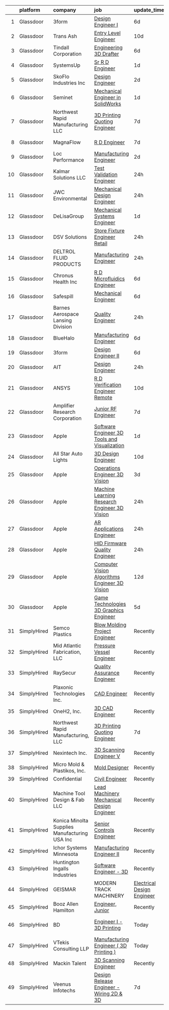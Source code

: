 

|    | platform    | company                                       | job                                                                                                                                                                                                                                                                                                                                                                                                                                                                                                                                                                                                                                                                                                                                                                                                                                                                                                                                                                                                                                                                                                                                                                                                                                                                                                                                                                                               | update_time   | location                   |
|---:|:------------|:----------------------------------------------|:--------------------------------------------------------------------------------------------------------------------------------------------------------------------------------------------------------------------------------------------------------------------------------------------------------------------------------------------------------------------------------------------------------------------------------------------------------------------------------------------------------------------------------------------------------------------------------------------------------------------------------------------------------------------------------------------------------------------------------------------------------------------------------------------------------------------------------------------------------------------------------------------------------------------------------------------------------------------------------------------------------------------------------------------------------------------------------------------------------------------------------------------------------------------------------------------------------------------------------------------------------------------------------------------------------------------------------------------------------------------------------------------------|:--------------|:---------------------------|
|  1 | Glassdoor   | 3form                                         | [Design Engineer I](https://www.glassdoor.com/partner/jobListing.htm?pos=119&ao=1110586&s=58&guid=00000181dc9b8792830a5f793516320a&src=GD_JOB_AD&t=SR&vt=w&ea=1&cs=1_a0ffb3bc&cb=1657263589773&jobListingId=1007977846937&cpc=F7A2269C793D5877&jrtk=3-0-1g7e9n1tui9h9801-1g7e9n1uf21a7000-2d8cb9ef69096635--6NYlbfkN0DVVpRiGEUFeztrPLJeDLfbK_o9wLke16TUPhBXqz-k-rIHXO5GA1XFQmyiOfwIAYqsmUABfCuqWyrt4FmidR_x-q1-KQP2LGS7pbuM_SgnvCkUMcHodiN-0bgi0xhXlAme2YpPv4GC2I40FnSWe7LiclAyZwgp72a5W5h0RPiTtkBQOd8ktEPjAQUKaKM0VkoEyv2Ht50SiNUvAh77nupUIz0qF2aVBCNlTYvRYjguYRfCsbts13cOP16OB_jV2ZXW86OZI48gajfLg2qA1LMU-pvkxSxEXNktQlToRZb5WKaWTK7kQXGSNEiI3crB3CiGnP7dIreQeOmm83u7vChWS_eNvllIJaVrJyGvfiPuzg0hRrM96eL6RSQm4aiLHFNerHfKlQlbUyy3yYP3UKNpl_Dwc56N0Y5PINqdScQRtp3si1uhGnWt1M7Evb3KQHeguYfAwUTViYrgdPSGZBiveGxEHb8os3N3WLbjamGCnNi3HxqCH-lLjbJQQ0oIyyE%3D)                                                                                                                                                                                                                                                                                                                                                                                                                                                                                                                                        | 6d            | Seattle, WA                |
|  2 | Glassdoor   | Trans Ash                                     | [Entry Level Engineer](https://www.glassdoor.com/partner/jobListing.htm?pos=104&ao=1110586&s=58&guid=00000181dc9b8792830a5f793516320a&src=GD_JOB_AD&t=SR&vt=w&ea=1&cs=1_0cea6251&cb=1657263589771&jobListingId=1007965707935&cpc=BC616B31DCC8F979&jrtk=3-0-1g7e9n1tui9h9801-1g7e9n1uf21a7000-dd5a9142dd8f976a--6NYlbfkN0BkiKdFgZ8hG55hkSlgSGdsUeAU0dL3IZ4QSW0snDOG8vDh5zgye-Vfpccs4UdCZj5UKxbcQufdb-G0gPe7lymSB9_kK9MYWtx44mFJi_PUnYeG9luFV_-te4kTU7dJr9CGPMcqjbFwEks6YLC6a_JVcSs9Vq0dj_phrj7nX7qHPlclpC40D7R5jzirUVbiSBciiukKPXJIZHmh3PnK3rCKphPFmLpZHhYS8exK7dOcV4an7CKvPnqCfAvNu_ZYANvlWqQLpqzJoF73ewdhq1_oN9TU5ZgiEMQn6T9uH6hN9RtRq6t_sj2Z7yfizPs5P6NB7GuROESkL6JIUngUgcFfruqWfJvlIpc4ua2wHE7HY1PFfgn6pWLpLo7n-3fLvDQR4NbTLROvclLCA1hcv9nOv44GeArYcKh4f0ho8K2M-ZcQme1et6Xj2D8JBwe04MTFbTLcCPNu6YW2vdirvVBrXhy_hZFMgPF_BQV7iauinMepRpJ6BXSLNdt0UAtExakN8NWLsw1IIT6lvgscSHX21wcRnBXK58Cn2LW_y8OI7krRAhEv5Gfe)                                                                                                                                                                                                                                                                                                                                                                                                                                                                                   | 10d           | Cincinnati, OH             |
|  3 | Glassdoor   | Tindall Corporation                           | [Engineering 3D Drafter](https://www.glassdoor.com/partner/jobListing.htm?pos=108&ao=1110586&s=58&guid=00000181dc9b8792830a5f793516320a&src=GD_JOB_AD&t=SR&vt=w&ea=1&cs=1_13e793e2&cb=1657263589772&jobListingId=1007977037596&cpc=6E56E77887FF9985&jrtk=3-0-1g7e9n1tui9h9801-1g7e9n1uf21a7000-6d8dbcf811592bfd--6NYlbfkN0BRHAOfPojhr5UlLOLEgOSBdTJg5tuPlxoeljkAG6cr_Azmo8yZrXP4asgOcqSbdAx1JJCCc3hbOI6Q1XBX1hoP4wnY9VTj0y1g1hE2Ax1f_4TaCXJfe209P17F-zor9Pj7uACuwL3tQai-hh-ebrEZrX35FP_TizMjNp2gmgv-0QJGArZpUCbUM0_WoaQvGTo3XFBxHtUnZQbs9mH0nUQCWBkmlsGjiHlYpaSj7FXFV6rxqwG7wZ41OfPt5NWbz9XGzN3MM6x2fEgzQWxRvVW4fm8Rj7idF9RT0ThxXd2g4fobtBxr1GRaMCtbefBxpTauo3Z27TUdeAs3y6hVRSmAAQMzalzH7vTm47YEBOLb4uBxDSM3EyyJjDiv3_t-YM2t68xoJOxHsTA4cBs5-3FfrD5bsPrXNUqx7DGfly5WGnAeU7Bq97BCKmwK8GR48WedMHNCIfszY5XS8ohrco-N6Cv2ts4WhoRrGrf8V6Hulz5zPHZqZlhGR-e9uimaD_rYiZzbxc8V-Q%3D%3D)                                                                                                                                                                                                                                                                                                                                                                                                                                                                                                                     | 6d            | Conley, GA                 |
|  4 | Glassdoor   | SystemsUp                                     | [Sr  R D Engineer](https://www.glassdoor.com/partner/jobListing.htm?pos=128&ao=1110586&s=58&guid=00000181dc9b8792830a5f793516320a&src=GD_JOB_AD&t=SR&vt=w&ea=1&cs=1_631c2b2a&cb=1657263589774&jobListingId=1007987370149&cpc=7F6F94E2229B3AB5&jrtk=3-0-1g7e9n1tui9h9801-1g7e9n1uf21a7000-25e15cb3a97aaaaa--6NYlbfkN0BKgzQyzTF1Q9mOsR1amaS-juVGLjHt5Cdom-gEF9y-xXA6Fo_jfAgL7Bbay5p90jgE3URPpMo_qVqB1i8T6PcTuw80Okk6iDftIcQmoGK7x3h262gtaQ-2_Sgdv7nTwHvvc8lcu5bIqeEwtz7n1xuSg2l1YvWVNzR4WNEnj4Qm77PmgcJeGa27OPyTpMVCjHLrl-SKYwPyjGrSnncFCGZoGnsZhzmddNTSzyOPmfS9CA4Yq2KjvXTOdeosioAPgo4L-ej6p-Y-joY0Lo2B044Q-16y6g35JhZdK_UyKGzyKX28jumh5B6yFe11VQMlY8IhWgKZhvbcUHj--pRgDelHMu1uCzNjpNvaTN_HhgOSm8qiY4E6ZLUH_7L-cig85iOt-2RbQZsZOxCopNHKeSItv_lXi3RTxO5pl3Tdp9g7yQa26WXovA3_B_o2lqA-kJv9ZSawZ8QCRY7g2_U-G1X4rjpDT2l0PY-bIMr8mMOgiHCSfsG-MZTLXHmU27NL-o0%3D)                                                                                                                                                                                                                                                                                                                                                                                                                                                                                                                                         | 1d            | Sunnyvale, CA              |
|  5 | Glassdoor   | SkoFlo Industries Inc                         | [Design Engineer](https://www.glassdoor.com/partner/jobListing.htm?pos=110&ao=1110586&s=58&guid=00000181dc9b8792830a5f793516320a&src=GD_JOB_AD&t=SR&vt=w&ea=1&cs=1_e2d88ea5&cb=1657263589772&jobListingId=1007985315404&cpc=1641D5D5536C06B6&jrtk=3-0-1g7e9n1tui9h9801-1g7e9n1uf21a7000-ee8b193d0ee07ae6--6NYlbfkN0C7-XNBNnKgfS6PgwvsR1N2731LwkDraSg-n7jseUN6wC4wVt0_gy8wTf58fm0bGviw7UpHJAXYBl7xvyuXWhzlFm7ILTW6t_YXt6ej1hEtzXb3RRmgDEFAYv_ikQy1wXHJfxJyftHIr0LMlulI7JtE8j-59eztEJ0MnV8yn8IE4AVwiFkNf0MhrAKE8rtQUI-s72sO0LXK5HaZIDAkFlB6qZl0ZZoTRWWrS7LX3ot1g3EgSKbzgsGtJxaQvOC1oEVMisO6pGpsiDuSX4doRFIaDA8m5FmlWPtaRMVlj-Wlbe11X1_v0iOU_z6uCtrAKnl5HmlexPvQbWL_Kzzw_gOb-f9OAOEJ1tSUxNaM5MLl7OeQt11eQFLWGgJUUSNTF5ln4uolk21WhPTetfDkascnlYnPg4ukJr0wHGnWi0ldt6xyEtfCL9yNI4ErbjSH2okUEY2xmvd2MgihRx0O024J7j9xRKsp-roqhWyV_dc01gi-vn2bVvqSmH2HiNDoSdU%3D)                                                                                                                                                                                                                                                                                                                                                                                                                                                                                                                                          | 2d            | Woodinville, WA            |
|  6 | Glassdoor   | Seminet                                       | [Mechanical Engineer in SolidWorks](https://www.glassdoor.com/partner/jobListing.htm?pos=109&ao=1110586&s=58&guid=00000181dc9b8792830a5f793516320a&src=GD_JOB_AD&t=SR&vt=w&ea=1&cs=1_03087d7c&cb=1657263589772&jobListingId=1007988215148&cpc=8507CEB59E1C6AFB&jrtk=3-0-1g7e9n1tui9h9801-1g7e9n1uf21a7000-40b4bc6b701146e6--6NYlbfkN0AuAjYKnBHsdkcMxrD7ZJITXxV72vImVt5xOyKRJQecNHkeJhImC_lTP-HW8wnfYqqfXru7hEDColuExtbJRfnphGvA-npYDbYhewmJgUmJsgNGKcOm83c7PpyGj36j77k_uyuksdS2kSBVDcYVTtWubrU4cmN_OHQtqaTHsEIlA3AW4IKRBMq4c8ocI4c1jWE5LoTagV-MJj4FU67Jx7gnzbAi98qKHnuhuiuGwVejnvW2HiTkXmgsr9bu-z3UkGjcpX9NIZ-bCCCEbzmmDPvRBm54UyeWKzEoQPv8klkJGZ46We-IXkDjRw4I35OYjbYO2fqSzXOZVuor8R8CrSJNQLmezc1jAcBm8jRDQbUAeo2_icNqlLb6y5I9exGjlTP2e8JwTAqDkbyV9GEMyY0GOjkWMKWNadOT-5TnQkNvRtw7PCjTWlGFPqpglxYdAsGwAmZmtnOVALu7qV0xuHFA03YIaZe9fbMbKIL2M_BOV4wDEQIuXCsGNSvBRXs2aLRnKwxHL801eg%3D%3D)                                                                                                                                                                                                                                                                                                                                                                                                                                                                                                          | 1d            | San Jose, CA               |
|  7 | Glassdoor   | Northwest Rapid Manufacturing  LLC            | [3D Printing Quoting Engineer](https://www.glassdoor.com/partner/jobListing.htm?pos=101&ao=1110586&s=58&guid=00000181dc9b8792830a5f793516320a&src=GD_JOB_AD&t=SR&vt=w&ea=1&cs=1_d525dfc7&cb=1657263589770&jobListingId=1007973343350&cpc=0816185175F80A58&jrtk=3-0-1g7e9n1tui9h9801-1g7e9n1uf21a7000-5f66f7d07ebfaaec--6NYlbfkN0BdDHiSlq2TKVYTvK036ioTcRDjelCKzvFOpLFiF--0iXrCtLHoAIe2MN4iIXd48C1MGKb3iZS08jd5lUXS7EN2kilVDQbCoX5uNuGQF1IEyNcucH9pT9jU7aDEbJqeipgzh6FlYIf7ufncslwqcO5H2hn8zkpAsgeUMMSIGeLdTztrtEs_auo9-pYZYqEZ5kEoeExaCL5RdS-tjHVyKaN_k861TKZlX-bg7JQ9dPfFvMUpoXy5FKLmrQupSoz0S1pxNGw0Vvk6BiVr9SGIy2s5rOCN-dVTd4F_tt0qVhWmOLIIHCQwYWw-W9PCVzASDKaz0GkvnlR4UZONPqU6Z7PB2kte7FMYO5X7T8ifbVkzqoovzUdx2i6JayiAB_n_-QEI0FjbcAP8JPLkY_IAOjSVeNqWc80jXbe8FHugbUDDQIEoibtnKDstF4pkH4Av63nosr6XXXsSuUBIggZ_FT5LjfroYnmdBLNVWpspIZKY0qz07afWKCKJ55rWTTbbCIqYKIup3bLjCg%3D%3D)                                                                                                                                                                                                                                                                                                                                                                                                                                                                                                               | 7d            | McMinnville, OR            |
|  8 | Glassdoor   | MagnaFlow                                     | [R D Engineer](https://www.glassdoor.com/partner/jobListing.htm?pos=105&ao=1110586&s=58&guid=00000181dc9b8792830a5f793516320a&src=GD_JOB_AD&t=SR&vt=w&cs=1_753ab405&cb=1657263589771&jobListingId=1007975497174&cpc=32919853CE787A65&jrtk=3-0-1g7e9n1tui9h9801-1g7e9n1uf21a7000-de300a51145811f4--6NYlbfkN0C38BWpw3EBzI29jt_AbLJgXCBMBrbC6QbXpjXhG4qlugkjjCBYCZJb2J-DLr_tjlrJYi7z2ecRbfFPeor0jyUh5wVywVcPXUrZTMcXWiMRMNx4Hn-FgfgKJMJ9Fdj6rOQohYO9Btxs-gBvV0zBUMWhTExYqB3Gi4k9SxN2uT3bfHRzxMfDwU_iDILLkUdG9yR3_3kPjzZCqKbSEPfDh3D2qW7TIEVSMgK3TwlhgcYetqjXvt8urn_3tDizOFtf_lIDShsT9zWpWXRWukQ-05btyRb8RI6xCv9XybeLKUCr3Stsc4WOqGkwnYrjZsm3pNBOAICXVXJ44AnDrXzJ2dRy7vigzLHOTFXHSSLc-ODzDH4kdQ9FH56QeS7NollZY82irbv-Kjpd3m5HoYfQ0QS5MxUfUxN1RiMFfavO4DHIin_puvLcd0L6_u6BRls06QK1ZoLngL2ywau5Ugvcm-OInhuFuTQveCYd-s93XlzWScrAcc8TvLYzGE-r8u5K6n1T2fV2rPOqil0tI64OmtTIN6vbs0CPyXUgDScQUpinvjv_Zk_IF3mbCmZ54i2-menZZnaQTFXi2XEiBDp7w_menR1wg7BrC-45nStm8ECwK2cTrrkhx4TB6dd7yig3x4lFZS72HOFVB9f7KHVbi52iPBnsaDSUqafaun6ejfzo7cusF43JdkFP57l6PXzB0AQfYHFKTNptpCfiu4Zm8tmnWucNyngr911KmEJ0kLIFSpwEzU4LajDV)                                                                                                                                                                                                                                                                                                | 7d            | Oceanside, CA              |
|  9 | Glassdoor   | Loc Performance                               | [Manufacturing Engineer](https://www.glassdoor.com/partner/jobListing.htm?pos=115&ao=1110586&s=58&guid=00000181dc9b8792830a5f793516320a&src=GD_JOB_AD&t=SR&vt=w&ea=1&cs=1_f95d3e40&cb=1657263589773&jobListingId=1007985094035&cpc=7E69D0A57279CD4B&jrtk=3-0-1g7e9n1tui9h9801-1g7e9n1uf21a7000-ae4de9dc72da735b--6NYlbfkN0CXFzX8TmKuW4EePu0vduPlIFChs1HDn4_oIKIQo6j86lM-b8QxWoB2vUbxcCaLVmknpSKSNKp_qcirM-7ZK_5jYh_1xvpyuEDVhz5DBRUK7Frb4pfMcFSCtJV1LdVfdaOowtf57Vwki5AHLySsdRdMqLApDLuIjkHigkXroFu_p4FYrDK7l_SDAEQe4tx3HvQjGZiGvQgwteJfUeP6Dh6WKchs8lT-4ZBk7N_gAXZWIMj6ERp5gE1obeHXoLH23yNYLvVanVdq_NpGk2JoRrfPtqEpTWDPN6eT2sUspEeZ4bTLg35ES5HxJjwDddhtMekUJcx5lDZieqwZRpI0wPz3ydqlTGGVC47fOcNJVr33g8HWVcs3tmXwXjnbtmXE35LofocfTKvdKxBHB62fO3990bg4YoUv2YA5Lghg8j06pyO2LWYq2uv7zWAndKjMWG335JN3IWijS2jYTtssAyuTSgOfhnlrX9EHpY_Nuy9VTr7poqBbIyWcN3A9MzbOgfUqpvul30RtLw%3D%3D)                                                                                                                                                                                                                                                                                                                                                                                                                                                                                                                     | 2d            | Plymouth, MI               |
| 10 | Glassdoor   | Kalmar Solutions LLC                          | [Test   Validation Engineer](https://www.glassdoor.com/partner/jobListing.htm?pos=129&ao=1110586&s=58&guid=00000181dc9b8792830a5f793516320a&src=GD_JOB_AD&t=SR&vt=w&ea=1&cs=1_348f8e4e&cb=1657263589774&jobListingId=1007990466808&cpc=DE56C24FF6DEC286&jrtk=3-0-1g7e9n1tui9h9801-1g7e9n1uf21a7000-21598655896e30c3--6NYlbfkN0BLIiWuzyw1-ta9SbM3ogkbkhuuATthOqJhVqYQvlyJdPAk-FaAVTjv4xbnnN6B3azzBm_7QvtRnirqEk7sv03f1ftLk9So-nNPnTjK75yYiDQ0QM1ZxkglgEebc9CeE22Bdm0VClvD-ik_KePE745r0UxGR__9MTE4A32B3Ec4eM9y-ZpJz4TKhRd6V-L9G_PkJXAFGEstucXyO1-JA6LxmkA1uzDSxWJHWRfgbFS0NoOvAHWCsRzVqYCcnoKtguPdtvOAy2iwxwk-34_pvDJiH4WpBgYg21L_whFVglzPRxAh2CHJMuE5PfKdVwCJzl12bXFO1kZInVfACwnzzLC69wYzQVPBNNvEzNZ30Vy1UrN3PMUQFU6qpjzNhzOEWdvbkYth3QF2cMqHE6lsfTWWQ5U8AlhR4dtaSjYDk1N68Vc2O624VaQLkjUO1Otw0AWnPbwHF95fILS6fL6Yo-ic4wr77l-nuj2v9xwoVqMNhN7IihqflfGlPqmLNP1NQUTVWXXBMe0fYrc1SyzS5Ku4)                                                                                                                                                                                                                                                                                                                                                                                                                                                                                                             | 24h           | Ottawa, KS                 |
| 11 | Glassdoor   | JWC Environmental                             | [Mechanical Design Engineer](https://www.glassdoor.com/partner/jobListing.htm?pos=130&ao=1110586&s=58&guid=00000181dc9b8792830a5f793516320a&src=GD_JOB_AD&t=SR&vt=w&ea=1&cs=1_7603a31a&cb=1657263589774&jobListingId=1007990593301&cpc=F17331D9BECC482A&jrtk=3-0-1g7e9n1tui9h9801-1g7e9n1uf21a7000-33b1bd91924fe042--6NYlbfkN0AEP9CPd-aBK_ZrCCcos22-ws6YlaP7CKsORPGrn8hmyzhcmGD74KLinwgrVbLe7GOWsenwYKGjRnsy1opVF76PMGMCCId_KP2D_AhYpY82eTW23IphbaKmoBqc7kiDmuZDRhW_Xzx3Z-hQJqWmnzoMxz92rguPbOccR9PCCW55jDfey1iYwDt7K0ulHpzqCnyWksncu34eNGKvKM2e56HX-PU6dEAsuKLrVCIobEzyHZgxTgAIMBZiVBuqXh2-aZJXxglb5Eif5-JY9DHtL_p-rzIadfK6MV0HAesOqa4zpOD0m2urBsxWyqe0qvBoRkkJsn1e3C1u96F5wPawQRdTY7_xTRnDds6oDQibnwIpSS8UO5t9os4L_Y-zgCUH81vdCI34mJbhj2XqrL7OWXXFMaY1MH24_jd84TdvSMu3r__rWxEVXmh_wCI82tugmuQNtIaiXzM8Ut4NfWZ__cArDE-5NlK3tKmux9xqhxYircrrdAKaDhjh7g-UkFwQ01xbuKBc2kyYAg%3D%3D)                                                                                                                                                                                                                                                                                                                                                                                                                                                                                                                 | 24h           | Santa Ana, CA              |
| 12 | Glassdoor   | DeLisaGroup                                   | [Mechanical Systems Engineer](https://www.glassdoor.com/partner/jobListing.htm?pos=125&ao=1110586&s=58&guid=00000181dc9b8792830a5f793516320a&src=GD_JOB_AD&t=SR&vt=w&ea=1&cs=1_9339d12d&cb=1657263589774&jobListingId=1007987992981&cpc=0AE43CF55DD5119E&jrtk=3-0-1g7e9n1tui9h9801-1g7e9n1uf21a7000-41546d50342a5c70--6NYlbfkN0Ak-EHa80XV_743D1NhkQ5YaXYaBTHLIGjav_ytaRfaRBN3_XiCIdG9ZDH6Ym3cCVP9k5UfLUEmclUGMzTPbSjj8-7KCKUqptdUd6V5_kGaUgOWQDqwIUPEp2x7LMMTnESwk7P4ih28dxd5UY_hxKOuFlpVyOCnE4U95oXofCTa-ZfGTuxlwQaLUJcHMmt3l7uf3TraMdFmvzrHWUahlij183oj6HF1cxrozHaunNoSdhIFtfyKL7v-yWkZnh0qc34x-nfM8P_a3f2bIgJIQOhe8OB2b2TceElN6p1F9DdMbjmilIoIVmQRQHVq3i4LUDhs5y3bZEhCtVTNcV7mRnGhPpScunR431eRC60IFyTZonk-si6IUqkK7135ta2jvlNQPrm1VA1HqgWvOp7Tuww3p2mcXSYePIk5e_Ps-zSTU8ix1DNNFkXXw202_NYikyerggPhhHcUeoC1VW68nTkX5Zc8VYe-1WNC1-Vm72kXrHAzTXs_gc-z5W4HVlMw5T36Nxfp3qIpjZ569D0NFPwyK6YA958sU8WgoQDBmxrgkgVJJSi2D-ZKaAMwIw3lqQhDS3lBghmq-5xCP_7yC7D2ze0uXuBCCe_ob5jM9GU0Z9eHGtyKDbBEbbg5c1iy6fVSVfS8575rfw%3D%3D)                                                                                                                                                                                                                                                                                                                                                                                | 1d            | East Granby, CT            |
| 13 | Glassdoor   | DSV Solutions                                 | [Store Fixture Engineer   Retail](https://www.glassdoor.com/partner/jobListing.htm?pos=120&ao=1110586&s=58&guid=00000181dc9b8792830a5f793516320a&src=GD_JOB_AD&t=SR&vt=w&ea=1&cs=1_7c1d8504&cb=1657263589774&jobListingId=1007990032968&cpc=1120CD366D53BFD9&jrtk=3-0-1g7e9n1tui9h9801-1g7e9n1uf21a7000-8b90a53df330a074--6NYlbfkN0Bq2Kpty9PUT4ven-jLYSx705Cwtj0gbp6YeWfP-GkvMLCW4u6vvZnV1eQ0KIshlmQ1icROCNByhSffbG9TqkmKHGbb0_-kWUJv5qvlL6RmfkAiytXWJZfNMjV8FZJoE4IuljI0nZpwEsfV15BtYYq66mnZ3oB3zC2J-DGgO9l6Art5n4SzaNBf8ZvamRNWyOuKzKMUP9cSMUPXQtO6gAxV_LgD7xQT9EcLXH23_wLCVwlG-DbASMxUcmyVmDMwHa-EUyKUjdU8DhAEwVr6rgAJSbThYS4lxiUFUEbvOos6qsbj_MARLwytG_3Im8kkwcSeWhdSclQgFfuET03yEMN0N_cgK_nvRFQd0eaDBaq0aw7nt--EKc4sQaZTDIl2fVtqIf74CQ5AZcUaCU-aiu4NzWsrn3xPKQslujQNW7k4Ry4wlsj3WNiDfSXHsOopUra8gTrhGWUWfJhKHBPFxxAl0wNPmhLWDswvey4W_W-8vYFBjGHQi8EZYGKcWdF8GE8%3D)                                                                                                                                                                                                                                                                                                                                                                                                                                                                                                                          | 24h           | Atlanta, GA                |
| 14 | Glassdoor   | DELTROL FLUID PRODUCTS                        | [Manufacturing Engineer](https://www.glassdoor.com/partner/jobListing.htm?pos=124&ao=1110586&s=58&guid=00000181dc9b8792830a5f793516320a&src=GD_JOB_AD&t=SR&vt=w&ea=1&cs=1_8c53a663&cb=1657263589774&jobListingId=1007990351467&cpc=87A0A889578C8297&jrtk=3-0-1g7e9n1tui9h9801-1g7e9n1uf21a7000-ee9321b5527da0b8--6NYlbfkN0B6mE5nRceIM4kcSAkudOVn512o90ze3IzyznljkfDaF5E72NihdS9s4AaZN9mkAeB0-418uMTtFfFdxtBn8JjzqBuAPdZGdWjSgYMUFJkBrEKLhwtrfGuOqTPd5EA4-NLXM1X6ol9xB-tJ9VP2QpWPL2ZbTE-FW02YEuPOtVz3bdt42rVIduyryBTUX0oxkP_87YSlkMHCtqV6nCoPvrkqH5Dv8L8rTqNd4kM6ZD1a8G58LwzqAOmNcti7CtW5JK2aAvcFtk0rGVCocnwZb86j5G21s2XvO5BTyAjXcqqb1VRQAvAcbh4vb7hGpOq5XR0i8jv389Xh2zGtReUYZmnaVFscnS6mxWPyNXpp8f0NYjf-b4XHkbClAtJO4lpKd94q2yc_zwN8mloMvfgIVrTjJdr6ytbD0Zo8YUsTAgMo_z8kB_fcrhYPHloNr0c7GLoAkuEwZ8yX1Y7Hul7M3gafHnyjzODHU8ORU9TWt8kF9ER77LyOTSLGZkoij4FQSNg%3D)                                                                                                                                                                                                                                                                                                                                                                                                                                                                                                                                   | 24h           | Bellwood, IL               |
| 15 | Glassdoor   | Chronus Health  Inc                           | [R D Microfluidics Engineer](https://www.glassdoor.com/partner/jobListing.htm?pos=107&ao=1110586&s=58&guid=00000181dc9b8792830a5f793516320a&src=GD_JOB_AD&t=SR&vt=w&ea=1&cs=1_f82c7bb2&cb=1657263589771&jobListingId=1007978097425&cpc=EA19F5B90D514204&jrtk=3-0-1g7e9n1tui9h9801-1g7e9n1uf21a7000-d75bd0f4779c0a20--6NYlbfkN0AjXtotJuwwNIsZqm3sBIo-QbxAjo37R0Oo83EnBXTXE0Tt2_y-QsqA0Zl8jlzhfln_uG5a4CgJKdhtikWYpv2nGqoIYJ6s3wqMALGAPGEICEqC9DgmKUo8zLkZ-yufRuA5h7xQLoxdiTm7FjnWObak5j2hzfBlaxqz34MT7JctonjyiQs0jjhRUOF1okGmmZeQ0vMXWOTCz8VTV_4jAdNI1jt-vB42hZKTPF3I6ppTSCWmM0Y1hKIk5le6vvU8copXw39DEjI96Yi2gjOeqWRM36rcywWt-MBBopmgfCIpE8Ob4XbDYQFJDzewGbz7GrHBmrTMFYNkV-wj26kCHVOfjh0MOYPpecryvooCpPbHNQKS6GZQ1GEj4JfeDT5iN71KrPbFpzNi6rU2W9xvQQ0SIFhEayPs3F-E5g9SjjXHyNWwd0dnJ8RH-M-vHpJeJbACVZsep5DzgOTEfnNKhn5v5Jcd4f-_u2o_KQzCVEaS-uS34uVxk_lM9gdMsHPzX1B8Mvprd_gdl-Q3NBGrsRyl7G-d3N03Dg20lo6sZleYTYTNZGQqU7lk)                                                                                                                                                                                                                                                                                                                                                                                                                                                                             | 6d            | Mountain View, CA          |
| 16 | Glassdoor   | Safespill                                     | [Mechanical Engineer](https://www.glassdoor.com/partner/jobListing.htm?pos=126&ao=1110586&s=58&guid=00000181dc9b8792830a5f793516320a&src=GD_JOB_AD&t=SR&vt=w&ea=1&cs=1_89abd25c&cb=1657263589774&jobListingId=1007977619387&cpc=DE56C24FF6DEC286&jrtk=3-0-1g7e9n1tui9h9801-1g7e9n1uf21a7000-075b187f9ab8c3a9--6NYlbfkN0CBGv003ginSK-bUHzS3XjYn_4oQNymB1BiXXgTjyMG_1DB_2S0lpTOh8g1vgnlofQvS-hpseCCi7Ak3mb19bJpE3UaHWAwB6keUhrgyeRzo_INFRJCae3PeNtjPNTXwR8Z1LKqUB8B7_NAb83ukrJNm8la-j7euQ9T8DF9SsMpcx0tp22lLwBAzZzqUavnjPVWQwbGnHqvM5Gr_opYJBIA-Z0THwWpKWSizLOVWSXTeW97XDPAGpRwsjoxUVXUow8fZguXNq8foL5gWrhKEIxinL27ImJDD2HJYUWx5TofecHR-QtentMOCZ9A7Q_9DbVIJBvOSJ12rh7cgTlN0pnyQXb13OUqgfSDOU0RXxWxFiH51ZrQjVuhmoZ7XdP_YqLRGAKxut5LiC6akALa2WrpYYMSe0kYnQxG_1cfvvYPJUujgCAMDMDIzfRm_2l1rOM6gmly_EEw84sVIwTgslQ6DL2XHO4CbZQWafOQ3TlXqhUdBRmQOW-NDCQYYduXjbo%3D)                                                                                                                                                                                                                                                                                                                                                                                                                                                                                                                                      | 6d            | Houston, TX                |
| 17 | Glassdoor   | Barnes Aerospace  Lansing Division            | [Quality Engineer](https://www.glassdoor.com/partner/jobListing.htm?pos=118&ao=1110586&s=58&guid=00000181dc9b8792830a5f793516320a&src=GD_JOB_AD&t=SR&vt=w&ea=1&cs=1_a822331e&cb=1657263589773&jobListingId=1007990230542&cpc=01657B10174A43CF&jrtk=3-0-1g7e9n1tui9h9801-1g7e9n1uf21a7000-5c3e8b36169e9852--6NYlbfkN0B-yvw5Mi919HAiKjUIXJfzZcxcld3mu2oCi5wpXxiVsFijUYuNWKnBQCuwFLOpALqHKwUqdUow7N1J-8UNaVntOF--3ShC0EHq44YRPFCK3E0Gc-nwpJWvrAsOqdfGnL45clDot9L6Wb0uLHyA-CyIbf4Rqsu2zBnOQi9m3prHFdpC8zhfr7WPtbbW131dwZliENOJMdsLh1VJY3bh9Z7zf222w47PehCXyChICDeo4NR7QKPjd53pmTElxciQaYMFoiHOcKOZtbw3bCj-MOdok9kVbzlQWlx-obVoXcvEyIibgsnUdSe8HJ5jjQVL7BH8Kzh0BYnp6AcgbvJrqxB9SXlLck4xZv9VTpBFrmVqRwY9gEfruGkVFCxEEegwyIYpOfrHKeXjCWMQapgzVM5Rbc_mu6huQG-6o3BAY8itzpfUInk1KI2jiQ8dPzRYXxDgNIr9GtavY9cmnUSlaaivKlxMcq9Dr0HsEPung1KUZrmkcPvGIzoZ7kaFKy5_tu4%3D)                                                                                                                                                                                                                                                                                                                                                                                                                                                                                                                                         | 24h           | Lansing, MI                |
| 18 | Glassdoor   | BlueHalo                                      | [Manufacturing Engineer](https://www.glassdoor.com/partner/jobListing.htm?pos=102&ao=1110586&s=58&guid=00000181dc9b8792830a5f793516320a&src=GD_JOB_AD&t=SR&vt=w&cs=1_ab76b690&cb=1657263589770&jobListingId=1007978098494&cpc=EABDD1D688419A1C&jrtk=3-0-1g7e9n1tui9h9801-1g7e9n1uf21a7000-9998cf32eb98c128--6NYlbfkN0B3FiKDffobGC5hmnfDqKOnRQACvXYOAZiamqVpT9aE2795c7mcvWvo93bHQ_m66IaqNFtKGSkqME5X5hPP_j6-40htdzpTzT22pqK9p9pWpECv5_uJHGmgS1SiI9KEGhKl6Wgb8-n8NOQFO9LpVvQJ_rXoC3_CK5PNBgHRGI1YZRjljqzZJJK4Q1zy4oV1Q5V7T-gldb_XFxBEvYTWEz_WTsnOTOVEvAvpi2LxncuHndJs1fM0e2ZRs27JsyuP3_OW4sfwaHZ8lyec3N_m2MSExGvjztqHJMdeT1q8rcp_Y9uzzl1lHPqgNXRfdZzzQ5UJP3UTsmx3m2E7W54wFQKrcYa78nEhe5epezjvGiNkc01jhgoElUOycJtAIVhSf5uQbjJYH7f9PrnIttNkD0EVGekPZKt3LqfsgTlqN1CKMVA_WuPa8osowtnD4CzJi7dKER1vRZ54ewOdV44vvw9DKw79z0A_4Lt40D4AqpDL4d3GBrxb3CJJqhEPK1LTcp2Kj4wtmH34HQ8W08a6n8jYaifNYTQAWNdEHsZYD9Dmmf828hTlf0mRpShjuIU1DCkB7zyHj0A6EFtoyvuSj5BNnviwWz4txjIjaoAzJaP0vFZXrgozUbmtLckuz1UQ_DtNaGwahI_D6xSwrYKQSGqWmB0Y8EsxZw3lOrzmlLCxgpHvH47DEB6hEWtldZ8943UOCJo3PiKfRcJZ9JdUGV9udvLOl7lfvIfQ7bx5BISatQ%3D%3D)                                                                                                                                                                                                                                                                                          | 6d            | Rockville, MD              |
| 19 | Glassdoor   | 3form                                         | [Design Engineer II](https://www.glassdoor.com/partner/jobListing.htm?pos=116&ao=1110586&s=58&guid=00000181dc9b8792830a5f793516320a&src=GD_JOB_AD&t=SR&vt=w&ea=1&cs=1_c48b911d&cb=1657263589773&jobListingId=1007977849261&cpc=6945AE2F4B03E059&jrtk=3-0-1g7e9n1tui9h9801-1g7e9n1uf21a7000-ff5bcd3773dd9d08--6NYlbfkN0DVVpRiGEUFeztrPLJeDLfbK_o9wLke16TUPhBXqz-k-rIHXO5GA1XFQmyiOfwIAYph_lPB8NrDJSLgdN37zN1eB3GjjyvTG_n2-MAZ6xEbCn0lbH2RgvM6FrbYfuLgYQP1dXIIkKUH5ExVbeuKhia7UOHeVIb50YFsKFD80u7bQyd7F6CrOkXj-aXeqZvYHJjNG1k6SvmXBqkYwhMsOKJe17wm8YHabgnELt3D0JHt3sIK5p6I4IpecOSL8E79i990bgo0EM7kYzEcdIpHm1HgMPXgS7O3OcNN83PBYYKf4-7k7SgnfFKX5XhQYJ0Ef3Fh7DVRQn8_4plHFm5kP8wouhNA3YDB6A32zPIShSpIMccmhH2_bguTRXKg4zXSaiig3MBHE55qfexOGrAqQ8I3bsKqjtQ0lubnZNJ3Fl-yxtTfa4FCZLFEBWuAEkwRDAl7k-raXQHAJzmBK6CP1JpA711QBLBZPx57i3s20cdldpGntxeL6_SIAq984gI8MnKRZy6eT-fR0g%3D%3D)                                                                                                                                                                                                                                                                                                                                                                                                                                                                                                                         | 6d            | Seattle, WA                |
| 20 | Glassdoor   | AIT                                           | [Design Engineer](https://www.glassdoor.com/partner/jobListing.htm?pos=122&ao=1110586&s=58&guid=00000181dc9b8792830a5f793516320a&src=GD_JOB_AD&t=SR&vt=w&ea=1&cs=1_f496b7ee&cb=1657263589774&jobListingId=1007990383220&cpc=6BF42D0955AE9A34&jrtk=3-0-1g7e9n1tui9h9801-1g7e9n1uf21a7000-d9a6ad3c18f769d6--6NYlbfkN0B6fjK5d1wRNgGiOJZJqfGlQ3GriBivcAV2kCqWrkkso3T8PKgqoaoyje0MdzTQ9VW0kpdTvXAr-w9PWtbpHNTyKZ8_6sT4XhCU2IjVeMZsNrVY9LBRh2rGJJeosEyJ-Z3lbETm1bQ3Qj9q-7U4YuU_KIqrGZIaXac4ClykJRRI_nFarJZpI75IiRDN1c_fBhuGdyrhhUCss1DJgnEk-n9cGb79PpOSEvcDdpYs3AhQ1xf8DEYxzNfwBfo9JF54uBwktfiFGfQYswi7w5unl3OE5afrBCTvCPHtA0uvkEdUQKrvevlKUTdgY7GBNpiDQNqOCeIuFvbaLMnAZjYgU2c7RIoFRqUSkZ5IekKguTTW4AtoAXk0fHcF0qqFpYaGUA2bnTrYftXdtjbI1BGUMNQvKYx_Bdma9z5xJxs75fGkck_saukH57JoalOis_pkEur_Z35i9qP80VpKQj81xeTCSLABJJ0vtYtL0rggrumF1TsCco8zLkONGTNQJnUeXyZQPAWCngPIbg%3D%3D)                                                                                                                                                                                                                                                                                                                                                                                                                                                                                                                            | 24h           | Bothell, WA                |
| 21 | Glassdoor   | ANSYS                                         | [R D Verification Engineer  Remote ](https://www.glassdoor.com/partner/jobListing.htm?pos=114&ao=1110586&s=58&guid=00000181dc9b8792830a5f793516320a&src=GD_JOB_AD&t=SR&vt=w&cs=1_b5031bc6&cb=1657263589772&jobListingId=1007965339371&cpc=F5E96E35A1725171&jrtk=3-0-1g7e9n1tui9h9801-1g7e9n1uf21a7000-c63724d345daacfa--6NYlbfkN0C1CYJ5HQK12A7y0ZBhFhW3e-LGRaOWowYCOYawr20fAOYi2zLjgu71K91DI3arqptlikRJ7vNi0WRc7zsxzLG5pqwEQmbOk3krjvCVW-FKOrDts1pv3MaDochQ6hiCNtZ8GRAqMlRf31fW5VD4fLj2QnUsEsNr2ZTI_WWeMN8mZDyqqOhJ7pfLf9aJz6_JrkKchaTcVDPWUFHlqO5EBGkwCtK0MhJN-fZE8wgZ4JWAwPyTi3WNY7y99e05PhS-OPhdYIB1Zxh7MPEQ3xc0Usegnkqlfw-39AESa5glpn45F5bMuNhcv7YapWb9_ha62c3wAN1H4wDsjjX5hOreECntmwSQ5LN2y63WcHP_Zi7_SVu0NlOxvonLhfObc6C__9ueSyNrYpR8AXITaHFI8qc3dp_E1Zze1Dx51eQ1_Zi3B7xGLk2u2DOGyDovKoLmiFsVmijFiYsMprRw2BAoardj0ObyFp2fp9qXQzvFN_YEXbUbwQqAtuZiBglNIYceLFfUOrvwgTVm2AEE7wjU6PGoC48ibttNbriDG9tLm65cuw%3D%3D)                                                                                                                                                                                                                                                                                                                                                                                                                                                                              | 10d           | Canonsburg, PA             |
| 22 | Glassdoor   | Amplifier Research Corporation                | [Junior RF Engineer](https://www.glassdoor.com/partner/jobListing.htm?pos=106&ao=1110586&s=58&guid=00000181dc9b8792830a5f793516320a&src=GD_JOB_AD&t=SR&vt=w&ea=1&cs=1_22be0a03&cb=1657263589771&jobListingId=1007973692978&cpc=3E225290CE1C2C09&jrtk=3-0-1g7e9n1tui9h9801-1g7e9n1uf21a7000-a38fa34dd3515fb9--6NYlbfkN0BhwSWBzNnK6FAQfCqOlvcAZCXqQpIiQyC0tToH9knyLQ39f1Fu-NxJzpMVbv3LNsHo7qLmMbkaocXSkPmryp3OJ-r8gwPcIsdZ5MwWRA5DyaVdfgFiAbSomanB0s9IpMzeODcQVZrXytyejPa_7AZZ4FNSVq8UGGq2KO9MYpeukFMhS5CM6ASSDw0QlDUxiQHe8ZVU0AQAqq0PVtPk5KSaNkOKkWkCDKq0ODux9TyphVlDZLJCN6-9mZC63Z7Zdixp2SfIQaZyq0Mr85YJEgstIrXGm7yyhd_k8i8HeoobDTn4N77VCa3RaPKzCC44s6txEC2errt_hJLENMsaznM3-o0DLG1DuFQ7YBhg09oNbY0JEmFcH0G1GFHyuTyZuTvUW3FhqXapoRNkqSVtiktsAX16i0wprC7RuuZmfJdFHAiNhYpVRg16JtzOtzmMAyCd9p4nKMd7dhZyle7H8UmT8-yyw1Ml3l7kt9mpH7GDqr-KWthUfH0KW3crhuDlQM0%3D)                                                                                                                                                                                                                                                                                                                                                                                                                                                                                                                                       | 7d            | Souderton, PA              |
| 23 | Glassdoor   | Apple                                         | [Software Engineer   3D Tools and Visualization](https://www.glassdoor.com/partner/jobListing.htm?pos=111&ao=1110586&s=58&guid=00000181dc9b8792830a5f793516320a&src=GD_JOB_AD&t=SR&vt=w&cs=1_e4a1ae16&cb=1657263589772&jobListingId=1007988604945&cpc=F41FEAB56D215062&jrtk=3-0-1g7e9n1tui9h9801-1g7e9n1uf21a7000-a3d5ced6817d4f07--6NYlbfkN0BvKrLyj5gPmtZO9T8euul8TCxuuKNOtzRJOomxnwSEodTz2Bc-sPZlt2Zgji_QUXHm5gyoIT_Mzp89_LQqVuLs9q8L6cTyy4Tnz7Z6YIWN4wEPs4Y3pkIB6cVdveuXatmFNP7AebvBegq4jbUThXfjt_W5r_75n09KRiDOtmIruzWzNbCLRPS7azYd3fKPcTTSwN0MMJkE5AFbYY7v9R5fIm58EYeLGqQMprEzec7ztCVm1DE3hnGWKMzsBEMD2RKasa-n95Wdbj_UwNwBxfV-2dRT7O-oRvxXLROXq2CaGXEKERTxFTS8PsQuPFbdSAal04CldqxnJCr42G2TBJOtnBqY5gAltTrThhCpQkhaDHA4BW8SiAA85jGNtRKeLkK9FsDCzNq7LAlMdb15NhVY6tioY5XGN8lunoFNSeDec5iMyuSfVde-6CL4U0B9OHhBFJyuW4nbvXbVBmu1jhc2hloMYoce1_4Q1s0OlreeJas8O8X_4733FjZSX4xfDzLLUBWhL3fmvBAMEfK-IA7XTLBRzn9lEqwKy4nRje46nb2R42sbazzGORY_qfhUNx4gDB0w2-bA6zGParknkoTGxQ_T_a3LEMmd1X6FVBm-3rx8njlH3IxxE4gpL3d0yny2BlzGxu8HIo7UEnOh-B7E9DdRgkfBqdsheG_v6OLQhn3cAQ4nJxhenMPprAmnceiez5BfTKvyj_llR15h9ZgM8rYNQi8Ar5kCxXzvuO7gsgHqJiwF4QpxzA5wPwYUS_liCCFNAVwP2GsXs9QgpERosRm-Pzx8oiZYoCC_oQQ98j_sadfqiEs1DSlQNAPwfuf_ansEyoZMlEiYl89We_7vAkufL_lQE_86p_xYPW6sqogVmm-xYVK0Yak0sX-AjK3j4oxjKFjQLsraM_5dEpZiPZYQSh81EWuO9iqicSz68dXipQgbW9fsv6ExnvN36lpgeIa4yr4Z0tXnoIhoGc_kZbPEw47njQY%3D)                | 1d            | Cupertino, CA              |
| 24 | Glassdoor   | All Star Auto Lights                          | [3D Design Engineer](https://www.glassdoor.com/partner/jobListing.htm?pos=103&ao=1110586&s=58&guid=00000181dc9b8792830a5f793516320a&src=GD_JOB_AD&t=SR&vt=w&ea=1&cs=1_75414788&cb=1657263589770&jobListingId=1007967052091&cpc=4A4F3732B778070B&jrtk=3-0-1g7e9n1tui9h9801-1g7e9n1uf21a7000-cffdf2be661eb227--6NYlbfkN0DNAixezUniKQZycpPXM0-5F97y6CBea4lbvYQsfLBFsW_ovkE5V4jZ5FZT9Ga7kq_5UzWiy2uiCEQKOMnBTjrR3vnflLFiBJxn8cjEMxawymzo4y4SOHza8FCvy_6qUtTqxYmGyOt3qjy7D8aoWQq6bvI5V16BD3dtNFJNWuRm6ZJP_BYrGMWNeIiesqg-YU7t1lhqPk37AGzEkAlZWCZ2JhvZs_2wt0EF_Yn0ZLYY4AEf2dgHOnS6SQYa61dXyTOMzkSoI0mMjoGtKbKaD97vzwwsbVtEbf3O-DJ2jhWo9xT5mb0-VDK3ZhPx3h5ycYsJKv3kfvI0Ohv9B_0J9dwZVZOdJRThhCVUm5NL1TbB08P41gYXXBQRCCcwRfDsEC9GTjcsWTyvmO7k15mfREc9WbDtQIyC4mAjHf6gLf_cr4dK0Is8emNq3JsB6Q1rRXnmS5vm_Zp4qVbtxgR-43E4kdAgUwFN4FLRJbip2p_Au3s1qDHSZ1iZC34UoOT80HAuOrGsLSVlDpZAwIYblB8rDDAGsPoIzEMwGLXSIh3S-n-UrzLxq9f6YJZP2WlKg3s_rNeAdXlTX9RRz-AfM8vpPqtWlWe3Kj4HGHh-ZPz52YQx-gW0ojCqYOmdfo9Q3O1vk7pYQuyURSIS71UKVHrNIkXoh5YOI02zAsoT0R5oYZg4DHNVLxTBVzD2olyFMUDQbUFxEHwsPFkvFMLChkZlc4uOoRDeqJYKyJurHDwTuPfRX52U4oNqo3Fv252SVLU3JCuT8xqgbQ%3D%3D)                                                                                                                                                                                                                                                         | 10d           | Ferndale, MI               |
| 25 | Glassdoor   | Apple                                         | [Operations Engineer  3D Vision](https://www.glassdoor.com/partner/jobListing.htm?pos=113&ao=1110586&s=58&guid=00000181dc9b8792830a5f793516320a&src=GD_JOB_AD&t=SR&vt=w&cs=1_cf2ea11d&cb=1657263589772&jobListingId=1007984018874&cpc=F41FEAB56D215062&jrtk=3-0-1g7e9n1tui9h9801-1g7e9n1uf21a7000-f08943953d5c4652--6NYlbfkN0BvKrLyj5gPmtZO9T8euul8TCxuuKNOtzRJOomxnwSEodTz2Bc-sPZlt2Zgji_QUXGPlZNb-PcJASnShW2tVom8HC98qLWDCEFHSG5GJqHxGfqdpuHZ3-WCuaAXWfkPZ2W8P_u6J_TpUZfs6K6LecFOKCh3_W84Hl3yGQu2LEMu2ePJ7doUmhKDSq8QYOW0BrnOevOlDuLUnx8PUt7SVuATTmkvOWPuRpsXzWxFmB-kT1G3KfuHEefFU0RisOaXR77lQbZHVGy6bMtIxHwGZfEJ99UfoHXfWWwpqirAKdd_wys4W0Sl-i8a75HOX95dvvyMy9sZm5QdGqNEOrUqVgqlH1YWN4RH1Di1apAG2DFVSBBeZSLOYbHNBXxbREnQGZSrAwaP2dISwDNUfA8P5DkNe2qlsTKhp7iB3WxticShUsG4Ea1Wv2xceS-wprc1pSVjkdIYor33mj8pYEsHFge22UQvIzIXADCbdrKLiuagwHhp8SQyqncEfa9pBplvDhsnRicbfC6_hWr4KI0sObvxxggFhb_YL0Vf_2ahNdX3-jBSQzSCYSZa1e9YHLOy86gXF-nyHci8OmWkhUXrmrkf4cPtTAfvE8Hd_mIzCkviZtdy76LiiRiOCZCeExdTaqGPK0fCzsscJIFixTlH5sQ8pcX_OKExeNA_rhq57XIi5DZMYEyOtM1W2U7Yeju3SMpJFdjd3jeLGyeAxo7yPQKyWmKTBG3cVwwNuMfCmUXBFhMVsomTPrC_nZpuM8cGC4nLqmAPwc6XMN7Cf13R0c2WKjuh06CTs9F_DMyRI5PJnyyWu0mTKGGtOfGdMS_KHOSPMt5qOgljUK9a62tsy2DHxUG4SlrivVIW-guXK3s4c88iG8KtIe7iybsA_vqk08AqO5FORk1vigEgsneZ_wbi1oo1l6j6g-MJX8LSgyWxyO5ZBPP-sbyKiT88QMV01VBT1WwXIsgkZSKgY798zons)                                              | 3d            | Cupertino, CA              |
| 26 | Glassdoor   | Apple                                         | [Machine Learning Research Engineer   3D Vision](https://www.glassdoor.com/partner/jobListing.htm?pos=112&ao=1110586&s=58&guid=00000181dc9b8792830a5f793516320a&src=GD_JOB_AD&t=SR&vt=w&cs=1_07501061&cb=1657263589772&jobListingId=1007991589324&cpc=AC285F3A3ECA6BB0&jrtk=3-0-1g7e9n1tui9h9801-1g7e9n1uf21a7000-65cd5d7141a48453--6NYlbfkN0BvKrLyj5gPmtZO9T8euul8TCxuuKNOtzRJOomxnwSEodTz2Bc-sPZlt2Zgji_QUXGea24aHeGsF2rIpbzSL0xiP__p3H9FjdQipX2M93YjJP8rDOl1COVzkRizasuGaZGnBBq4ViJq3kMIlCJMWPPmFVAcDh8xR2frAi0RdVUPs-jCKhk1FfE9ZZgdKibgeqx5rOXAAqwgWScMIJDbT88IYHJNeeQxYzNmgOfyQyiLKBIr9kYwTkZq9BJzYWSm_wDv9jitTK7mEHRSdZWz5aukfANpAFCmUST8stXD1MMVGeOstztfIsERXs9TRLuFuMaOqFdbPB2fZ0HyFHU3Gt8aK-T7srANGPLRQ_g5x1giY8ME_5XBdAb2ERpQR9cqvLeVvDYOD_E6UxfGL8vLbXB7kgFgryije627gr7r3azkymz0iyT5VvxovKjRTVDHXxcObDnthoiB_E2m3Ji7b-nLeyykGniiC3GpIqQpHsVjOSjorA-v-clQA1DcAyQPbAud999_2fkFs8zQiwbzqJHym0_TiYoAvkzsv1YgQMsDj91whMgLKiee2uXO7tpiSF32J9m4gdDzLVIG_pwI_5T-Bgk5nJKghmp44JKg1isEFrxzBrUQ7-W_2szqW-mRurTR5OX2JPSnNceVeJA038dT-0fZ601ReqRHQBxuvrkKqY1o-dWO6gdZe7aQ9PnJ9yTZkVgU3MsVTzzBZ008TP_YfTqbhkxkZxJG38vZH5DYYGr777B619j616B3NZ3-uQSDY2wUo2Jkfuwe7L0iiacUkLqhggnmnE09sPhM6ie2gPhSQXCwpUDdgZ5nOzoY2FF6mQj-8Gixpt9TEvCXuZ6xhzOnrA3_OCwUENhipaQAsbhvnMFENUofeXiFSqzyxOM-fv0cFFLC1LKRETZLpp-jyzIqoEYml7fnHaIUjSH9lG_xuFHblgh9M-yUn2OK4xjbvLvrBqo2XR2UkEXkq6spQ36ltHi4x8o%3D)                | 24h           | Cupertino, CA              |
| 27 | Glassdoor   | Apple                                         | [AR Applications Engineer](https://www.glassdoor.com/partner/jobListing.htm?pos=121&ao=1110586&s=58&guid=00000181dc9b8792830a5f793516320a&src=GD_JOB_AD&t=SR&vt=w&cs=1_64f077b4&cb=1657263589773&jobListingId=1007991589269&cpc=F41FEAB56D215062&jrtk=3-0-1g7e9n1tui9h9801-1g7e9n1uf21a7000-8aeaa1694c409b47--6NYlbfkN0BvKrLyj5gPmtZO9T8euul8TCxuuKNOtzRJOomxnwSEodTz2Bc-sPZlt2Zgji_QUXGea24aHeGsF0lEuYUyHaKvMRTQNG1Jcva_Dg3iIiB2vFZl5UuemDsKc-87iCr5IketqGm4e14Qjw0rmFMgTHW2pOY_RcEd4fdU0_DMNQNmSmK2jMWcWRDDN1hg4q8ga_TX9WrumjmcpIS0vKQKrPYqyUBNHQyvNFbeyq38N4_yBJCLrKuZ7QnVdSuZnwhSCgqo7XkdXBUGBZka80NAAk4wR3-9ZW8FLLK75PzeCbOtN6KR8ibIsaNVfJjbFfiyivms6v4kA7l1ISq2Ca_yaiS9Q6AWztF743oA5WRW28NZBH3DK_KSnIqCGrD0_D2DnH23LZ9GHOQzyuMMueeGmbXjLZ5GmpM5EJww4m4nCOAgwZiN0cheP5NAvp57neFRfUkUGeFsu0jcGn9aU9FCmwMlleSFfuQtu-XJVoz4WPWlJS8rzjq7Hs6PBIs7VhpLoZqNZKTztNZf8YYfhabKKzxb4WIe_qT_2rfyAOPOHiW9Aucu_HAQdT4nAtT5wHYh86fuuPfyJ0r2_36JyYrULERC8CdsiILDdCKMn87jybIWzuC7uM80Mac5UTXLaNvZWNshCLQRP5GFNGJq_z9_AXb6qZXkr5JXTIy1GL9soZXrf4X4QzIe1fElvOpZYKx4SxlEI0msh6_JFCfP__IpWD0AWFc-X6yxYhQKwVQNJX96wdjlQhjP1RJ6cyMBAoFAY0B4Iix882F5jUBNwRyx7iTv3WapMi3_xmSYafowsLdH5-PaVaLV2Jmuvcv2KD9mMbiSDLlJrlfax7nQMJkBAvphE_h1FGKWYiBFhNGtOHCGvOaRhFBGnWbjznUo-7nHBptkDI3A2l97btIYOrFNQ869xVHXcAarYBwR2t0eFOrRtvVNXxwq1GghVzys7TKUvpZXnGIF5CbyOg%3D%3D)                                                        | 24h           | Cupertino, CA              |
| 28 | Glassdoor   | Apple                                         | [HID  Firmware Quality Engineer](https://www.glassdoor.com/partner/jobListing.htm?pos=123&ao=1110586&s=58&guid=00000181dc9b8792830a5f793516320a&src=GD_JOB_AD&t=SR&vt=w&cs=1_13ed0113&cb=1657263589773&jobListingId=1007991589329&cpc=0FE1F5EA2BC84A01&jrtk=3-0-1g7e9n1tui9h9801-1g7e9n1uf21a7000-85c105cfc674e3ae--6NYlbfkN0BvKrLyj5gPmtZO9T8euul8TCxuuKNOtzRJOomxnwSEodTz2Bc-sPZl8WPllYOnI2gTC_ulF9e6HMBuLw47Zxw3dPFRig8XzhxiH081a0xTr-WAUEYMq5YdeuJBJfhMSwILFR1V746Z1g1MCaLowgvwRFcI3Mi1Nl-_iiY24r-WBfh7EzVKx11IakbHRkoVDKtNU0If2iNK-4aipUN-DO2iaR3loi-8SEo_hMnE7Og9SHFrwG2BA5LtwB3Q2-aaMLcPBXRQAErJ7_pQh1IT863p4oiVn5p8k8rcRrzwB874sxUlZCZBmHlxoVcVX8MtdAA8UOQzGr_GL1AQ-oILNOvoKyXB4-ibkkMazywvfPjkEpmGIEN58rMiy-qZUjDfqwR8Vs3bVuE7TUKegh8sAFZ5fyNfvi8fyMuMTnTGNoJ8Smegb-guj6cpEOjrvkDMj_ye9QvwCTmaxY2FJ7hQkivCBmKcA_kJ-ZGY7_t9F23ZUpF8j8kwT1ZjJXUlFAyEXajA45_SssReKCHwFSgUiqPzGNvADwAePuI9LuW0D59F0a7Vxn4re4tWtlheHQ93VeE6rrnmoZy4Lnx_CkDbQakCJf1iAULq_iQwFppkZr6GaFzYCz3I-kvfl767m7DIJ-qFfYg107_w6HRcfYGBGD24XJxdf9EWhm-XgQrDKm3HxT_ZWOEHd8i7qu7A-4Hm2JhMAwF6kJNsSO1wrPEK55EKvbxDOf1zEfPEua7RgcESQdRgFnEDpQNNLG99JWqSX3mQ8CRJryBHukGMyuEltTVXlWF-fyAXh9t7t5T_6x3H4cRBDUJn7xBp63p1W5Af8flQ2LtNYk1PrPCqSM3NC94fc0jmF7j40Mjv6x_b59zCJCjFSHkVYwnZ2MaBIeN6PveVvUTIMwLDuGWkIRorq47Ucie7wEpqyLAA6De7Pd04UMUhecGO7c8-zXqSJg0xI1upuYDxAYKeKBOEttCcNDEv)                                              | 24h           | San Diego, CA              |
| 29 | Glassdoor   | Apple                                         | [Computer Vision Algorithms Engineer   3D Vision](https://www.glassdoor.com/partner/jobListing.htm?pos=127&ao=1110586&s=58&guid=00000181dc9b8792830a5f793516320a&src=GD_JOB_AD&t=SR&vt=w&cs=1_43e7ad25&cb=1657263589774&jobListingId=1007963574716&cpc=451933188B21919D&jrtk=3-0-1g7e9n1tui9h9801-1g7e9n1uf21a7000-dce50ed3114f87d5--6NYlbfkN0BvKrLyj5gPmtZO9T8euul8TCxuuKNOtzRJOomxnwSEodTz2Bc-sPZlz8WNnvX-SLkt4JmDh58RqJE9pWSpG_Ky2gaauiSjqicbDKRX-bkdyLaMnIWsxwlHLQ7w-FHcwGQB1XZSbPGvDSmGBufxRoF7iogNHBxJNfSahIKZ73QznvnRyuRiGU9RTLqdYB-cCAmKCD9OzW5-aPet2A8d3uflRC6B1jmIAdIyXghoF9Hkq7u0U7pGGWbGwd6O2Yk5NB13PmTomTRFErgWCfP7Cbcl_pHBuJuz09x80fMlnNNg5bmEOqALkuWn33YDvFqXFRCaLw6vs2kuClvSz3eWfaFr-yKX_2FF7jkCwuAD-PQhXkv_Vhl9C7m2ppDRZNOz7sagyzRt0Z5HE4x4urke3w_hJuViyqO7DcOTTbFA5EBDtec85qGoATBc8SimwfNv-M13p1PIMPsRonOjh1oRi4oHl7bYyzOACYRJGN3s99FXnOLf1ZZ3A7YnPVPr-e2upQzDEUfAG_8poFiUjsOLPrIjUNMFYVmv0lF0xQ7SVGJmRvP-CeUglXHGAFTjMfmhwGuCzGkGJjBqaf67FQW43p_y1xadErWjlmJisHd_z_CI13mdiy1CKDuN--JMzoltVtP_NRZjwWBOrsihgd2d40yf2yagp5y3S3yazIV1W5iFDZcZjclqf0mtIBgU3c9OOr7bkq5m6ni4PAC1QYoeAo4A4NpTPm6iDRqdgxfoLZ7RynuS32QsI7pgwjREzv2SQP5ft_dj97Gs6FZmGzOT3WS-jK51DkJ-oU02K9TF9gkP6k7R-RkN7CYDVTPuRpNX6ApP4XcOBRx_jjt4SMw8J4dnzN42mLdIwGkgsrQX1K8fYBOIup4qDJ8s1YQwG1dUE9TybgMjwbYVzy4ThohAwZcPlMXi07WlHn8ejnRGUPTNxnfBZSxbRpnLeXef0Ps74J2GdFxXqGDw9qW7XmPO6rwFHkFNXOam7BwEa9dCY0eZ0A%3D%3D) | 12d           | Seattle, WA                |
| 30 | Glassdoor   | Apple                                         | [Game Technologies 3D Graphics Engineer](https://www.glassdoor.com/partner/jobListing.htm?pos=117&ao=1110586&s=58&guid=00000181dc9b8792830a5f793516320a&src=GD_JOB_AD&t=SR&vt=w&cs=1_38108a46&cb=1657263589773&jobListingId=1007979187836&cpc=8795CF9063CD573D&jrtk=3-0-1g7e9n1tui9h9801-1g7e9n1uf21a7000-1fb1ba65839ae94f--6NYlbfkN0BvKrLyj5gPmtZO9T8euul8TCxuuKNOtzRJOomxnwSEodTz2Bc-sPZlt2Zgji_QUXFIRMw835oztiFHuD47oHEhExsjCCFHwabCpAjOKzJKZwOhUct6xVGxa27TBa2YdF_maTua6893v85tU7MsoDF4pswBEopaXF9EtYGCiTMjp2fgSIOBVW0A6VyKOGKsQhAVSzD1bJIHmT_oGrdR4X5-DJmym9E5ruAolfq8I3Uv-OTl2D5M7hghLSpv2FC9qy2iLS-6vX4JWagf3w53LokRVHQ7MuPVn3a_8U6kMInynVMgyfmNI5gvaDPm2ID7l9crScrhMhtFlZAgdFH2Wqaj7K1Zve78dt2IEUDFZuJYxL12yHQku9sU4l_cLG7xrzQgMh-ISQvf1F-8RSCHl4rF0gB29F6XEm1lh77D7HWdFoGEZ_-KBVTbRykBJWBCVpq92FBgQ8daRpL8ffPS1iIdS30zvAzezpUJFEFSChCqkMf-oIep3jN5y6lDW9DZY-f22-8okV6wQCsO2Ya2PlH53TZG4zJV1aSrEXO-VIdr-_bcuPRFLZJSphrCyr8Kp1TbgxSImvmoelvWdoQl-cGdz83H2kZp0cN8Q0hbfxtyvt-cu_v4dtoDs-8kSn3VRTVip0vFiS0krYqt0WWXWj8LFFLbHcKnAAOeNI93yqSAvYEQOi59ZJJss6jD_lh7nEDhDKN65LGHme5VJcxMHkdLTI3qeHV2x2q36Om0-OqZ8i5i8XCGpTVFiXlX8pa27pajMtI_tOPrAoPUzT7MvEUgjBriDmMI2fUSy6J71QekJRJPi2VsIBvIIPbUluY1B--hi-e2bydSSJIrqYIjwFMU88VpSs0fwc81M00Jf9CpSaqPyLYlG54StMYUM91nicLdU77zuZWBoNLRa34OjrwNklu-XfqdS1wgDcri-veI4JoB8ea17FKncQSVqeizo-fZP4L-w5CO4KQ6t-kuHgNWrMmGv09LJ5Q%3D)                        | 5d            | Cupertino, CA              |
| 31 | SimplyHired | Semco Plastics                                | [Blow Molding Project Engineer](https://www.simplyhired.com/job/iYdNhW14fD-5GM0yp_F_YRD-uM-e8suXWgG2e14ba89fsXplwu5OoQ?q=3d+engineer)                                                                                                                                                                                                                                                                                                                                                                                                                                                                                                                                                                                                                                                                                                                                                                                                                                                                                                                                                                                                                                                                                                                                                                                                                                                             | Recently      | St. Louis, MO              |
| 32 | SimplyHired | Mid Atlantic Fabrication, LLC                 | [Pressure Vessel Engineer](https://www.simplyhired.com/job/OH9_oJ5wSeq0JeCA3IHiK8tetekYKyd78DFH-K6QhpYdKQ0KTC_VAg?q=3d+engineer)                                                                                                                                                                                                                                                                                                                                                                                                                                                                                                                                                                                                                                                                                                                                                                                                                                                                                                                                                                                                                                                                                                                                                                                                                                                                  | Recently      | Fairmont, WV               |
| 33 | SimplyHired | RaySecur                                      | [Quality Assurance Engineer](https://www.simplyhired.com/job/03gDbZGmAZ5M8HPT5B9866lC_KpPuXohfr9vsp95f8LYQnSxyXFCJA?q=3d+engineer)                                                                                                                                                                                                                                                                                                                                                                                                                                                                                                                                                                                                                                                                                                                                                                                                                                                                                                                                                                                                                                                                                                                                                                                                                                                                | Recently      | Westwood, MA               |
| 34 | SimplyHired | Plaxonic Technologies Inc.                    | [CAD Engineer](https://www.simplyhired.com/job/lJydaGONd-W9AxGv9Qv8Q66V7xx7GzAaFwXqFicqmioaiQeQmnSGBA?q=3d+engineer)                                                                                                                                                                                                                                                                                                                                                                                                                                                                                                                                                                                                                                                                                                                                                                                                                                                                                                                                                                                                                                                                                                                                                                                                                                                                              | Recently      | Remote                     |
| 35 | SimplyHired | OneH2, Inc.                                   | [3D CAD Engineer](https://www.simplyhired.com/job/NmkGRFi-AYvdVfuZM-Ykd-kvE8cW1XQQdEjGG3TRRtRB1FbDzXOEbA?q=3d+engineer)                                                                                                                                                                                                                                                                                                                                                                                                                                                                                                                                                                                                                                                                                                                                                                                                                                                                                                                                                                                                                                                                                                                                                                                                                                                                           | Recently      | Hickory, NC                |
| 36 | SimplyHired | Northwest Rapid Manufacturing, LLC            | [3D Printing Quoting Engineer](https://www.simplyhired.com/job/JUso40oE2a_4yu7nrXC47a9vilbs3fa80kMKeIE_p7SFSolO0mBzKQ?q=3d+engineer)                                                                                                                                                                                                                                                                                                                                                                                                                                                                                                                                                                                                                                                                                                                                                                                                                                                                                                                                                                                                                                                                                                                                                                                                                                                              | 7d            | McMinnville, OR            |
| 37 | SimplyHired | Nexintech Inc.                                | [3D Scanning Engineer V](https://www.simplyhired.com/job/CmYm3-5_dL68lYpMRWqEm5kN7bQjbhRvfGMbHvRtkLal7qQu0VONCA?q=3d+engineer)                                                                                                                                                                                                                                                                                                                                                                                                                                                                                                                                                                                                                                                                                                                                                                                                                                                                                                                                                                                                                                                                                                                                                                                                                                                                    | Recently      | Redmond, WA                |
| 38 | SimplyHired | Micro Mold & Plastikos, Inc.                  | [Mold Designer](https://www.simplyhired.com/job/oBLU09SpOd3l-l0au8lM53k9IPUWA3GF5W-GRnr3dBuO9FTCOBYWJw?q=3d+engineer)                                                                                                                                                                                                                                                                                                                                                                                                                                                                                                                                                                                                                                                                                                                                                                                                                                                                                                                                                                                                                                                                                                                                                                                                                                                                             | Recently      | Erie, PA                   |
| 39 | SimplyHired | Confidential                                  | [Civil Engineer](https://www.simplyhired.com/job/SYsAsToZGRjluGx8mQ6xn5Wvv-VmOEJDXB_L0GZPJm0RqFDwTTZYQA?q=3d+engineer)                                                                                                                                                                                                                                                                                                                                                                                                                                                                                                                                                                                                                                                                                                                                                                                                                                                                                                                                                                                                                                                                                                                                                                                                                                                                            | Recently      | Marietta, GA               |
| 40 | SimplyHired | Machine Tool Design & Fab LLC                 | [Lead Machinery Mechanical Design Engineer](https://www.simplyhired.com/job/s6-6ptlK8dzUkJdu4KCGsSBqY49t_zXmkx6T4fNs610DtAu3fiqI9A?q=3d+engineer)                                                                                                                                                                                                                                                                                                                                                                                                                                                                                                                                                                                                                                                                                                                                                                                                                                                                                                                                                                                                                                                                                                                                                                                                                                                 | Recently      | Fostoria, OH               |
| 41 | SimplyHired | Konica Minolta Supplies Manufacturing USA Inc | [Senior Controls Engineer](https://www.simplyhired.com/job/iQ1I9T5ErPNO6GtMgVMRy30uVYN1sA5gXiIg6nuU2eYG_o-S6IWWGg?q=3d+engineer)                                                                                                                                                                                                                                                                                                                                                                                                                                                                                                                                                                                                                                                                                                                                                                                                                                                                                                                                                                                                                                                                                                                                                                                                                                                                  | Recently      | Goshen, NY                 |
| 42 | SimplyHired | Ichor Systems Minnesota                       | [Manufacturing Engineer II](https://www.simplyhired.com/job/XpLm4KpblEXrB_s-iCzKmUvZD-wWwhfk8yq83ZdypmXZUENIKyBdtw?q=3d+engineer)                                                                                                                                                                                                                                                                                                                                                                                                                                                                                                                                                                                                                                                                                                                                                                                                                                                                                                                                                                                                                                                                                                                                                                                                                                                                 | Recently      | Sauk Rapids, MN            |
| 43 | SimplyHired | Huntington Ingalls Industries                 | [Software Engineer - 3D](https://www.simplyhired.com/job/PBiQwL4S4PcOA3EuoBLHmUcIfZITP9rJVdE3Wy9LJwZuWzkvM_7BWQ?q=3d+engineer)                                                                                                                                                                                                                                                                                                                                                                                                                                                                                                                                                                                                                                                                                                                                                                                                                                                                                                                                                                                                                                                                                                                                                                                                                                                                    | Recently      | Norfolk, VA                |
| 44 | SimplyHired | GEISMAR | MODERN TRACK MACHINERY              | [Electrical Design Engineer](https://www.simplyhired.com/job/GfSsNuvOzEjcJvz27tRv5N2dM_adETMZACniaK5_b7CWezfLq-pjog?q=3d+engineer)                                                                                                                                                                                                                                                                                                                                                                                                                                                                                                                                                                                                                                                                                                                                                                                                                                                                                                                                                                                                                                                                                                                                                                                                                                                                | Recently      | Beaufort, SC               |
| 45 | SimplyHired | Booz Allen Hamilton                           | [Engineer, Junior](https://www.simplyhired.com/job/q3upFxoZYvRp1x9lku7caS8vgawFeoyfHksQhxL04V_gakYZ639j2Q?q=3d+engineer)                                                                                                                                                                                                                                                                                                                                                                                                                                                                                                                                                                                                                                                                                                                                                                                                                                                                                                                                                                                                                                                                                                                                                                                                                                                                          | Recently      | Beavercreek, OH            |
| 46 | SimplyHired | BD                                            | [Engineer I - 3D Printing](https://www.simplyhired.com/job/kzTQcxzHuL24CLJ5ZBqdFKp-xTGTt9anEg0m8jNBXbJc5M8li2nS1A?q=3d+engineer)                                                                                                                                                                                                                                                                                                                                                                                                                                                                                                                                                                                                                                                                                                                                                                                                                                                                                                                                                                                                                                                                                                                                                                                                                                                                  | Today         | Research Triangle Park, NC |
| 47 | SimplyHired | VTekis Consulting LLP                         | [Manufacturing Engineer ( 3D Printing )](https://www.simplyhired.com/job/ebPB5-TdiuNh2qexZbZu994gAW6vaNCF71Jwv9lxM4wqXYXiAOlHJw?q=3d+engineer)                                                                                                                                                                                                                                                                                                                                                                                                                                                                                                                                                                                                                                                                                                                                                                                                                                                                                                                                                                                                                                                                                                                                                                                                                                                    | Today         | Raynham, MA                |
| 48 | SimplyHired | Mackin Talent                                 | [3D Scanning Engineer](https://www.simplyhired.com/job/UeSWZYnX7kDOVG816trivtvjHS75T_9AJJvNnq8Gr6sqH_DlO5m1WA?q=3d+engineer)                                                                                                                                                                                                                                                                                                                                                                                                                                                                                                                                                                                                                                                                                                                                                                                                                                                                                                                                                                                                                                                                                                                                                                                                                                                                      | Recently      | Redmond, WA                |
| 49 | SimplyHired | Veenus Infotechs                              | [Design Release Engineer - Wiring 2D & 3D](https://www.simplyhired.com/job/QtN7I4csD4lX9rkkUZ1v-8mmRrSxHQ3M-sP-MR1bKxqxswSHkvbORg?q=3d+engineer)                                                                                                                                                                                                                                                                                                                                                                                                                                                                                                                                                                                                                                                                                                                                                                                                                                                                                                                                                                                                                                                                                                                                                                                                                                                  | 7d            | Auburn Hills, MI           |